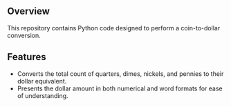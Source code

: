 ## Overview
This repository contains Python code designed to perform a coin-to-dollar conversion.

## Features 
- Converts the total count of quarters, dimes, nickels, and pennies to their dollar equivalent.
- Presents the dollar amount in both numerical and word formats for ease of understanding.
